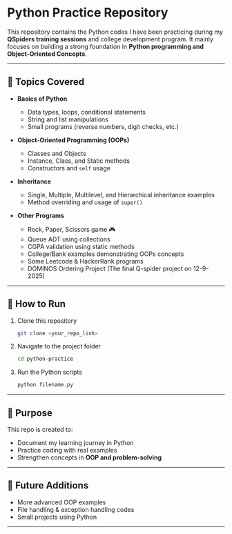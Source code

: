 
# Python Practice Repository

This repository contains the Python codes I have been practicing during my **QSpiders training sessions** and college development program. It mainly focuses on building a strong foundation in **Python programming and Object-Oriented Concepts**.

---

## 📌 Topics Covered

* **Basics of Python**

  * Data types, loops, conditional statements
  * String and list manipulations
  * Small programs (reverse numbers, digit checks, etc.)

* **Object-Oriented Programming (OOPs)**

  * Classes and Objects
  * Instance, Class, and Static methods
  * Constructors and `self` usage

* **Inheritance**

  * Single, Multiple, Multilevel, and Hierarchical inheritance examples
  * Method overriding and usage of `super()`

* **Other Programs**

  * Rock, Paper, Scissors game 🎮
  * Queue ADT using collections
  * CGPA validation using static methods
  * College/Bank examples demonstrating OOPs concepts
  * Some Leetcode & HackerRank programs
  * DOMINOS Ordering Project (The final Q-spider project on 12-9-2025)

---

## 🚀 How to Run

1. Clone this repository

   ```bash
   git clone <your_repo_link>
   ```
2. Navigate to the project folder

   ```bash
   cd python-practice
   ```
3. Run the Python scripts

   ```bash
   python filename.py
   ```

---

## 🎯 Purpose

This repo is created to:

* Document my learning journey in Python
* Practice coding with real examples
* Strengthen concepts in **OOP and problem-solving**

---

## 📖 Future Additions

* More advanced OOP examples
* File handling & exception handling codes
* Small projects using Python

---
